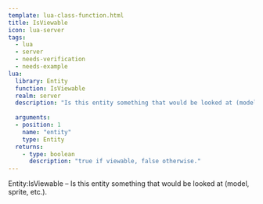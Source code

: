 ```yaml
---
template: lua-class-function.html
title: IsViewable
icon: lua-server
tags:
  - lua
  - server
  - needs-verification
  - needs-example
lua:
  library: Entity
  function: IsViewable
  realm: server
  description: "Is this entity something that would be looked at (model, sprite, etc.)."
  
  arguments:
  - position: 1
    name: "entity"
    type: Entity
  returns:
    - type: boolean
      description: "true if viewable, false otherwise."
---
```


<div class="lua__search__keywords">
Entity:IsViewable &#x2013; Is this entity something that would be looked at (model, sprite, etc.).
</div>
